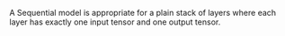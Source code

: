 A Sequential model is appropriate for a plain stack of layers where each layer has exactly one input tensor and one output tensor.